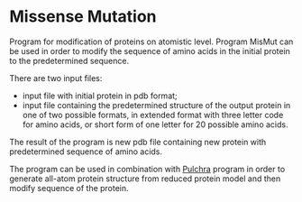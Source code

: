 # Missense Mutation

Program for modification of proteins on atomistic level. Program MisMut can be used in order to modify the sequence of amino acids in the initial protein to the predetermined sequence.

There are two input files: 
* input file with initial protein in pdb format;
* input file containing the predetermined structure of the output protein in one of two possible formats, in extended format with three letter code for amino acids, or short form of one letter for 20 possible amino acids.

The result of the program is new pdb file containing new protein with predetermined sequence of amino acids.

The program can be used in combination with [Pulchra](https://www.pirx.com/pulchra/index.shtml) program in order to generate all-atom protein structure from reduced protein model and then modify sequence of the protein.
